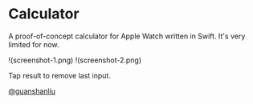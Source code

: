 # Calculator

A proof-of-concept calculator for Apple Watch written in Swift. It's very limited for now.

!(screenshot-1.png)
!(screenshot-2.png)

Tap result to remove last input.

[@guanshanliu](https://twitter.com/guanshanliu)
